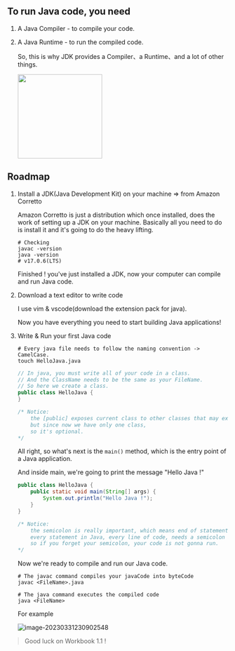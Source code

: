 ## To run Java code, you need

1. A Java Compiler - to compile your code.

2. A Java Runtime - to run the compiled code.

	So, this is why JDK provides a Compiler、a Runtime、and a lot of other things.

	<img style="width: 12rem;" src="https://aliyun-oss-lpj.oss-cn-qingdao.aliyuncs.com/images/by-clipboard/20230307213835.png"></img>

## Roadmap

1. Install a JDK(Java Development Kit) on your machine => from Amazon Corretto

	Amazon Corretto is just a distribution which once installed, does the work of setting up a JDK on your machine.
	Basically all you need to do is install it and it's going to do the heavy lifting.

	```shell
	# Checking
	javac -version
	java -version
	# v17.0.6(LTS)
	```

	Finished ! you've just installed a JDK, now your computer can compile and run Java code.

2. Download a text editor to write code

	I use vim & vscode(download the extension pack for java).

	Now you have everything you need to start building Java applications!

3. Write & Run your first Java code

	```shell
	# Every java file needs to follow the naming convention -> CamelCase.
	touch HelloJava.java
	```
	```java
	// In java, you must write all of your code in a class.
	// And the ClassName needs to be the same as your FileName.
	// So here we create a class.
	public class HelloJava {
	}
	
	/* Notice:
		the [public] exposes current class to other classes that may exist inside our workspace,
		but since now we have only one class,
		so it's optional.
	*/
	```
	
	All right, so what's next is the `main()` method, which is the entry point of a Java application.
	
	And inside main, we're going to print the message "Hello Java !"
	
	```java
	public class HelloJava {
		public static void main(String[] args) {
			System.out.println("Hello Java !");
		}
	}
	
	/* Notice:
		the semicolon is really important, which means end of statement.
		every statement in Java, every line of code, needs a semicolon at the end.
		so if you forget your semicolon, your code is not gonna run.
	*/
	```
	
	Now we're ready to compile and run our Java code.
	
	```shell
	# The javac command compiles your javaCode into byteCode
	javac <FileName>.java
	
	# The java command executes the compiled code
	java <FileName>
	```
	
	For example

	![image-20230331230902548](https://aliyun-oss-lpj.oss-cn-qingdao.aliyuncs.com/images/by-clipboard/image-20230331230902548.png)

>  Good luck on Workbook 1.1 !	
